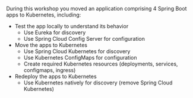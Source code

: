 During this workshop you moved an application comprising 4 Spring Boot apps to Kubernetes, including:

*   Test the app locally to understand its behavior
    * Use Eureka for discovery
    * Use Spring Cloud Config Server for configuration
*   Move the apps to Kubernetes
    * Use Spring Cloud Kubernetes for discovery
    * Use Kubernetes ConfigMaps for configuration
    * Create required Kubernetes resources (deployments, services, configmaps, ingress)
*   Redeploy the apps to Kubernetes
    * Use Kubernetes natively for discovery (remove Spring Cloud Kubernetes)
